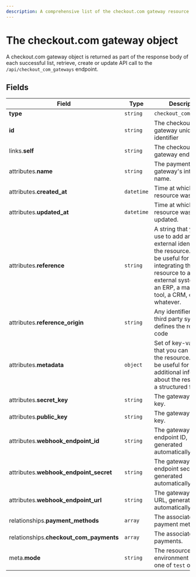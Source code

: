 ```yaml
---
description: A comprehensive list of the checkout.com gateway resource's attributes and relationships.
---
```


# The checkout.com gateway object

A checkout.com gateway object is returned as part of the response body of each successful list, retrieve, create or update API call to the `/api/checkout_com_gateways` endpoint.

## Fields

| Field          | Type     | Description                                  |
| -------------- | -------- | -------------------------------------------- |
| **type**       | `string` | `checkout_com_gateways`                        |
| **id**         | `string` | The checkout.com gateway unique identifier  |
| links.**self** | `string` | The checkout.com gateway endpoint URL       |
| attributes.**name** | `string` | The payment gateway's internal name. |
| attributes.**created_at** | `datetime` | Time at which the resource was created. |
| attributes.**updated_at** | `datetime` | Time at which the resource was last updated. |
| attributes.**reference** | `string` | A string that you can use to add any external identifier to the resource. This can be useful for integrating the resource to an external system, like an ERP, a marketing tool, a CRM, or whatever. |
| attributes.**reference_origin** | `string` | Any identifier of the third party system that defines the reference code |
| attributes.**metadata** | `object` | Set of key-value pairs that you can attach to the resource. This can be useful for storing additional information about the resource in a structured format. |
| attributes.**secret_key** | `string` | The gateway secret key. |
| attributes.**public_key** | `string` | The gateway public key. |
| attributes.**webhook_endpoint_id** | `string` | The gateway webhook endpoint ID, generated automatically. |
| attributes.**webhook_endpoint_secret** | `string` | The gateway webhook endpoint secret, generated automatically. |
| attributes.**webhook_endpoint_url** | `string` | The gateway webhook URL, generated automatically. |
| relationships.**payment_methods** | `array` | The associated payment methods. |
| relationships.**checkout_com_payments** | `array` | The associated payments. |
| meta.**mode** | `string` | The resource environment \(can be one of `test` or `live`\) |

